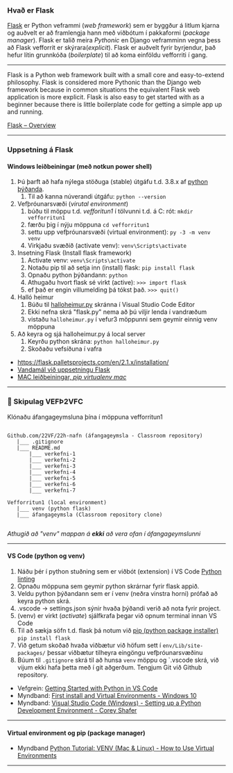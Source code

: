 ### Hvað er Flask

[Flask](https://flask.palletsprojects.com/en/2.1.x/) er Python veframmi (_web framework_) sem er byggður á litlum kjarna og auðvelt er að framlengja hann með viðbótum í pakkaformi (_package manager_). Flask er talið meira _Pythonic_ en Django veframminn vegna þess að Flask vefforrit er skýrara(_explicit_). Flask er auðvelt fyrir byrjendur, það hefur lítin grunnkóða (_boilerplate_) til að koma einföldu vefforriti í gang.

---

Flask is a Python web framework built with a small core and easy-to-extend philosophy. 
Flask is considered more Pythonic than the Django web framework because in common situations the equivalent Flask web application is more explicit. Flask is also easy to get started with as a beginner because there is little boilerplate code for getting a simple app up and running. 

[Flask – Overview](https://www.tutorialspoint.com/flask/flask_quick_guide.htm)

---

### Uppsetning á Flask

#### Windows leiðbeiningar (með notkun power shell)
1. Þú þarft að hafa nýlega stöðuga (stable) útgáfu t.d. 3.8.x af [python þýðanda](https://www.python.org/downloads/release/python-387/).
    1. Til að kanna núverandi útgáfu:  `python --version` 
1. Vefþróunarsvæði (_virutal environment_)
    1. búðu til möppu t.d. _vefforitun1_ í tölvunni t.d. á C: rót: `mkdir vefforritun1`
    1. færðu þig í nýju möppuna `cd vefforritun1`
    1. settu upp vefþróunarsvæði (virtual environment): `py -3 -m venv venv`
    1. Virkjaðu svæðið (activate venv): `venv\Scripts\activate`
1. Insetning Flask (Install flask framework)
    1. Activate venv: `venv\Scripts\activate`
    1. Notaðu pip til að setja inn (install) flask: `pip install flask`
    1. Opnaðu python þýðandann: `python`            
    1. Athugaðu hvort flask sé virkt (active):  `>>> import flask`  
    1. ef það er engin villumelding þá tókst það.  `>>> quit()`
1. Halló heimur
    1. Búðu til [halloheimur.py](Routes/halloheimur.md) skránna í Visual Studio Code Editor 
    1. Ekki nefna skrá "flask.py" nema að þú viljir lenda í vandræðum  
    1. vistaðu `halloheimur.py` í vefur3 möppunni sem geymir einnig venv möppuna
1. Að keyra og sjá halloheimur.py á local server
    1. Keyrðu python skrána: `python halloheimur.py`
    1. Skoðaðu vefsíðuna í vafra

- https://flask.palletsprojects.com/en/2.1.x/installation/
- [Vandamál við uppsetningu Flask](Vandamal.md)
- [MAC leiðbeiningar, _pip virtualenv mac_](https://programwithus.com/learn/python/pip-virtualenv-mac)

---

### 🌈 Skipulag VEFÞ2VFC

Klónaðu áfangageymsluna þína í möppuna vefforritun1  

```

Github.com/22VF/22h-nafn (áfangageymsla - Classroom repository)
   |___ .gitignore
   |___ README.md
       |___ verkefni-1 
       |___ verkefni-2 
       |___ verkefni-3 
       |___ verkefni-4 
       |___ verkefni-5 
       |___ verkefni-6
       |___ verkefni-7
       
Vefforritun1 (local environment)
   |___	venv (python flask)
   |___	áfangageymsla (Classroom repository clone)
   
```
_Athugið að "venv" mappan á **ekki** að vera ofan í áfangageymslunni_

---

#### VS Code (python og venv)

1. Náðu þér í python stuðning sem er viðbót (extension) í VS Code [Python linting](https://marketplace.visualstudio.com/items?itemName=ms-python.python)
1. Opnaðu möppuna sem geymir python skrárnar fyrir flask appið.
1. Veldu python þýðandann sem er í venv (neðra vinstra horni) prófað að keyra python skrá.
1. .vscode -> settings.json  sýnir hvaða þýðandi verið að nota fyrir project.
1. (venv) er virkt (_activate_) sjálfkrafa þegar við opnum terminal innan VS Code  
1. Til að sækja söfn t.d. flask þá notum við [pip (python package installer)](https://pypi.org/) `pip install flask` 
1. Við getum skoðað hvaða viðbætur við höfum sett í `env/Lib/site-packages/` þessar viðbætur tilheyra eingöngu vefþróunarsvæðinu
1. Búum til `.gitignore` skrá  til að hunsa `venv` möppu og `.vscode skrá, við vijum ekki hafa þetta með í git aðgerðum. Tengjum Git við Github repository.

- Vefgrein: [Getting Started with Python in VS Code](https://code.visualstudio.com/docs/python/python-tutorial)
- Myndband: [First install and Virtual Environments - Windows 10](https://www.youtube.com/watch?v=x1cbYa2SSlE)
- Myndband: [Visual Studio Code (Windows) - Setting up a Python Development Environment - Corey Shafer](https://www.youtube.com/watch?v=-nh9rCzPJ20)

---

#### Virtual environment og pip (package manager)
 - Myndband [Python Tutorial: VENV (Mac & Linux) - How to Use Virtual Environments](https://www.youtube.com/watch?v=Kg1Yvry_Ydk)
 
---

<!--
### Skoða betur linka (kennari)
- http://www.compjour.org/lessons/flask-single-page/hello-tiny-flask-app/
- https://pythonbasics.org/flask-tutorial-hello-world/
- [Flask Mega Tutorial](https://blog.miguelgrinberg.com/post/the-flask-mega-tutorial-part-i-hello-world)
- Flask by Example – Project Setup https://realpython.com/flask-by-example-part-1-project-setup/
-->

<!--

#### Mac leiðbeiningar
Python Environment 101 - https://towardsdatascience.com/python-environment-101-1d68bda3094d
  - pyenv vs pipenv vs virtualenv

- https://opensource.com/article/19/6/python-virtual-environments-mac
  - homebrew + pyenv ( pyenv is a Python version management.)
- https://opensource.com/article/19/5/python-3-default-mac
---

-->
